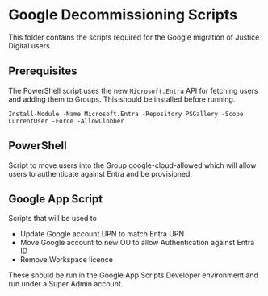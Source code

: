 # Google Decommissioning Scripts

This folder contains the scripts required for the Google migration of Justice Digital users.

## Prerequisites

The PowerShell script uses the new `Microsoft.Entra` API for fetching users and adding them to Groups. This should be installed before running.

`Install-Module -Name Microsoft.Entra -Repository PSGallery -Scope CurrentUser -Force -AllowClobber`

## PowerShell

Script to move users into the Group google-cloud-allowed which will allow users to authenticate against Entra and be provisioned.

## Google App Script

Scripts that will be used to

* Update Google account UPN to match Entra UPN
* Move Google account to new OU to allow Authentication against Entra ID
* Remove Workspace licence

These should be run in the Google App Scripts Developer environment and run under a Super Admin account.
